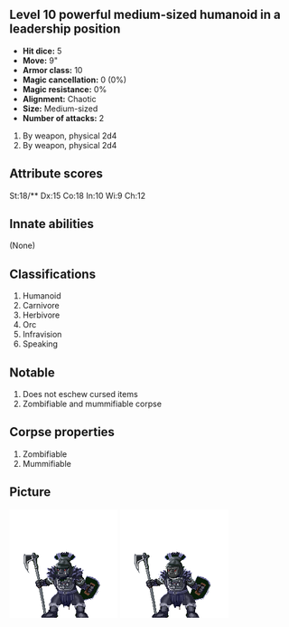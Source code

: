 ## Level 10 powerful medium-sized humanoid in a leadership position

- **Hit dice:** 5
- **Move:** 9"
- **Armor class:** 10
- **Magic cancellation:** 0 (0%)
- **Magic resistance:** 0%
- **Alignment:** Chaotic
- **Size:** Medium-sized
- **Number of attacks:** 2
1. By weapon, physical 2d4
2. By weapon, physical 2d4

## Attribute scores

St:18/** Dx:15 Co:18 In:10 Wi:9 Ch:12

## Innate abilities

(None)

## Classifications

1. Humanoid
2. Carnivore
3. Herbivore
4. Orc
5. Infravision
6. Speaking

## Notable

1. Does not eschew cursed items
2. Zombifiable and mummifiable corpse

## Corpse properties

1. Zombifiable
2. Mummifiable

## Picture

![Orc-captain](https://github.com/hyvanmielenpelit/GnollHackTileSet/blob/main/Monsters/orc-captain/orc-captain.png?raw=true) ![Orc-captain](https://github.com/hyvanmielenpelit/GnollHackTileSet/blob/main/Monsters/orc-captain/orc-captain_female.png)
